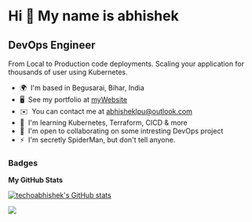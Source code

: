 Hi 👋 My name is abhishek
=========================

DevOps Engineer
---------------

From Local to Production code deployments. Scaling your application for thousands of user using Kubernetes.

* 🌍  I'm based in Begusarai, Bihar, India
* 🖥️  See my portfolio at [myWebsite](http://abhishekx.me)
* ✉️  You can contact me at [abhisheklpu@outlook.com](mailto:abhisheklpu@outlook.com)
* 🧠  I'm learning Kubernetes, Terraform, CICD & more
* 🤝  I'm open to collaborating on some intresting DevOps project
* ⚡  I'm secretly SpiderMan, but don't tell anyone.


### Badges

<b>My GitHub Stats</b>

<a href="http://www.github.com/techoabhishek"><img src="https://github-readme-stats.vercel.app/api?username=techoabhishek&show_icons=true&hide=&count_private=true&title_color=0891b2&text_color=ffffff&icon_color=0891b2&bg_color=1c1917&hide_border=true&show_icons=true" alt="techoabhishek's GitHub stats" /></a>

<a href="http://www.github.com/techoabhishek"><img src="https://github-readme-streak-stats.herokuapp.com/?user=techoabhishek&stroke=ffffff&background=1c1917&ring=0891b2&fire=0891b2&currStreakNum=ffffff&currStreakLabel=0891b2&sideNums=ffffff&sideLabels=ffffff&dates=ffffff&hide_border=true" /></a>

